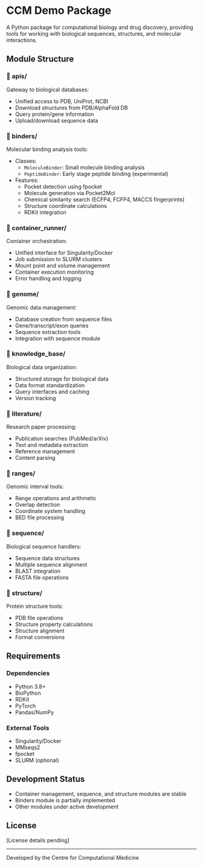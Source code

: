 
# CCM Demo Package

A Python package for computational biology and drug discovery, providing tools for working with biological sequences, structures, and molecular interactions.

## Module Structure

### 📁 apis/
Gateway to biological databases:
- Unified access to PDB, UniProt, NCBI
- Download structures from PDB/AlphaFold DB 
- Query protein/gene information
- Upload/download sequence data

### 📁 binders/
Molecular binding analysis tools:
- Classes:
  - `MoleculeBinder`: Small molecule binding analysis
  - `PeptideBinder`: Early stage peptide binding (experimental)
- Features:
  - Pocket detection using fpocket
  - Molecule generation via Pocket2Mol
  - Chemical similarity search (ECFP4, FCFP4, MACCS fingerprints)
  - Structure coordinate calculations
  - RDKit integration

### 📁 container_runner/
Container orchestration:
- Unified interface for Singularity/Docker 
- Job submission to SLURM clusters
- Mount point and volume management
- Container execution monitoring
- Error handling and logging

### 📁 genome/
Genomic data management:
- Database creation from sequence files
- Gene/transcript/exon queries
- Sequence extraction tools
- Integration with sequence module

### 📁 knowledge_base/
Biological data organization:
- Structured storage for biological data
- Data format standardization
- Query interfaces and caching
- Version tracking

### 📁 literature/
Research paper processing:
- Publication searches (PubMed/arXiv)
- Text and metadata extraction 
- Reference management
- Content parsing

### 📁 ranges/
Genomic interval tools:
- Range operations and arithmetic
- Overlap detection
- Coordinate system handling
- BED file processing

### 📁 sequence/
Biological sequence handlers:
- Sequence data structures
- Multiple sequence alignment
- BLAST integration
- FASTA file operations

### 📁 structure/
Protein structure tools:
- PDB file operations
- Structure property calculations
- Structure alignment
- Format conversions

## Requirements

### Dependencies
- Python 3.8+
- BioPython
- RDKit
- PyTorch
- Pandas/NumPy

### External Tools
- Singularity/Docker
- MMseqs2 
- fpocket
- SLURM (optional)

## Development Status

- Container management, sequence, and structure modules are stable
- Binders module is partially implemented
- Other modules under active development

## License

[License details pending]

---
Developed by the Centre for Computational Medicine